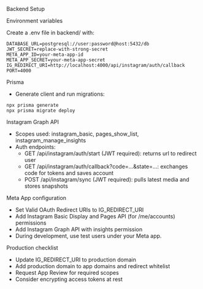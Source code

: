 Backend Setup

Environment variables

Create a .env file in backend/ with:

```
DATABASE_URL=postgresql://user:password@host:5432/db
JWT_SECRET=replace-with-strong-secret
META_APP_ID=your-meta-app-id
META_APP_SECRET=your-meta-app-secret
IG_REDIRECT_URI=http://localhost:4000/api/instagram/auth/callback
PORT=4000
```

Prisma

- Generate client and run migrations:

```
npx prisma generate
npx prisma migrate deploy
```

Instagram Graph API

- Scopes used: instagram_basic, pages_show_list, instagram_manage_insights
- Auth endpoints:
  - GET /api/instagram/auth/start (JWT required): returns url to redirect user
  - GET /api/instagram/auth/callback?code=...&state=...: exchanges code for tokens and saves account
  - POST /api/instagram/sync (JWT required): pulls latest media and stores snapshots

Meta App configuration

- Set Valid OAuth Redirect URIs to IG_REDIRECT_URI
- Add Instagram Basic Display and Pages API (for /me/accounts) permissions
- Add Instagram Graph API with insights permission
- During development, use test users under your Meta app.

Production checklist

- Update IG_REDIRECT_URI to production domain
- Add production domain to app domains and redirect whitelist
- Request App Review for required scopes
- Consider encrypting access tokens at rest


